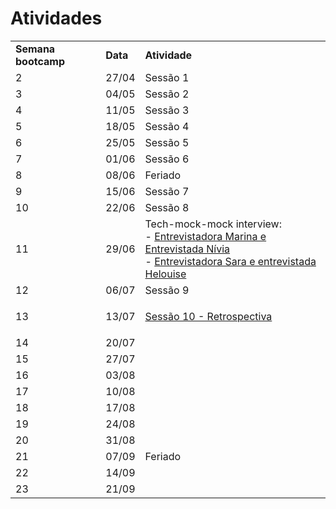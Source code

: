 # Atividades

<table style="vertical-align: top;">
  <tr>
    <td><b>Semana bootcamp</b></td>
    <td><b>Data</b></td>
    <td><b>Atividade</b></td>
  </tr>
 <tr>
    <td>2</td>
    <td>27/04</td>
    <td>Sessão 1</td>
  </tr>
   <tr>
    <td>3</td>
    <td>04/05</td>
    <td>Sessão 2</td>
  </tr>
   <tr>
    <td>4</td>
    <td>11/05</td>
    <td>Sessão 3</td>
  </tr>
   <tr>
    <td>5</td>
    <td>18/05</td>
    <td>Sessão 4</td>
  </tr>
   <tr>
    <td>6</td>
    <td>25/05</td>
    <td>Sessão 5</td>
  </tr>
   <tr>
    <td>7</td>
    <td>01/06</td>
    <td>Sessão 6</td>
  </tr>
  <tr>
    <td>8</td>
    <td>08/06</td>
    <td>Feriado</td>
  </tr>
   <tr>
    <td>9</td>
    <td>15/06</td>
    <td>Sessão 7</td>
  </tr>
   <tr>
    <td>10</td>
    <td>22/06</td>
    <td>Sessão 8</td>
  </tr>
   <tr>
    <td>11</td>
    <td>29/06</td>
    <td>Tech-mock-mock interview: <br/>
    - <p style="display:inline"><a href="https://youtu.be/mIce1l7az7c">Entrevistadora Marina e Entrevistada Nívia</a></p><br/>
    - <p style="display:inline"><a href="https://youtu.be/FUDSrIB788A">Entrevistadora Sara e entrevistada Helouise</a></p>
    </td>
  </tr>
   <tr>
    <td>12</td>
    <td>06/07</td>
    <td>Sessão 9</td>
  </tr>
   <tr>
    <td>13</td>
    <td>13/07</td>
    <td><p><a href="https://metroretro.io/BO6B9VFW95D0">Sessão 10 - Retrospectiva</a></p></td>
  </tr>
   <tr>
    <td>14</td>
    <td>20/07</td>
    <td></td>
  </tr>
   <tr>
    <td>15</td>
    <td>27/07</td>
    <td></td>
  </tr>
   <tr>
    <td>16</td>
    <td>03/08</td>
    <td></td>
  </tr>
  <tr>
    <td>17</td>
    <td>10/08</td>
    <td></td>
  </tr>
  <tr>
    <td>18</td>
    <td>17/08</td>
    <td></td>
  </tr>
  <tr>
    <td>19</td>
    <td>24/08</td>
    <td></td>
  </tr>
  <tr>
    <td>20</td>
    <td>31/08</td>
    <td></td>
  </tr>
  <tr>
    <td>21</td>
    <td>07/09</td>
    <td>Feriado</td>
  </tr>
    <tr>
    <td>22</td>
    <td>14/09</td>
    <td></td>
  </tr>
    <tr>
    <td>23</td>
    <td>21/09</td>
    <td></td>
  </tr>
</table>